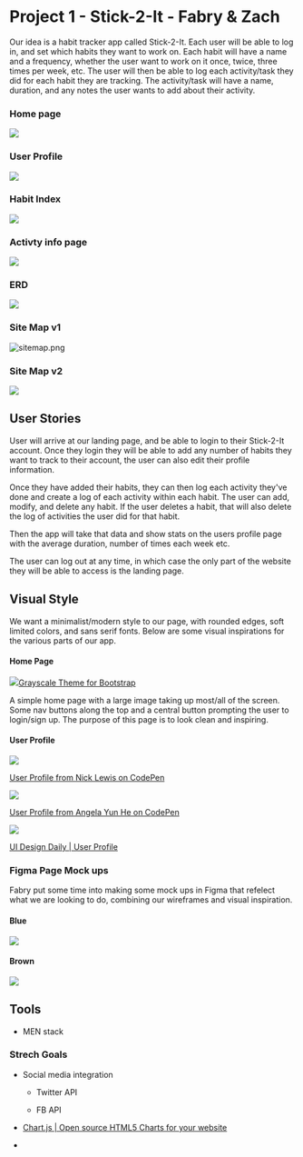 # Project 1 - Stick-2-It - Fabry & Zach

Our idea is a habit tracker app called Stick-2-It. Each user will be able to log in, and set which habits they want to work on. Each habit will have a name and a frequency, whether the user want to work on it once, twice, three times per week, etc. The user will then be able to log each activity/task they did for each habit they are tracking. The activity/task will have a name, duration, and any notes the user wants to add about their activity. 

### Home page

![](./images/home.png)

### User Profile

![](./images/profile.png)

### Habit Index

![](./images/habitIndex.png)

### Activty info page

![](./images/activityShow.png)

### ERD

![](./images/erd.png)

### Site Map v1

![sitemap.png](./images/sitemap.png)

### Site Map v2

![](./images/sitemap2.png)

## User Stories

User will arrive at our landing page, and be able to login to their Stick-2-It account. Once they login they will be able to add any number of habits they want to track to their account, the user can also edit their profile information. 

Once they have added their habits, they can then log each activity they've done and create a log of each activity within each habit. The user can add, modify, and delete any habit. If the user deletes a habit, that will also delete the log of activities the user did for that habit. 

Then the app will take that data and show stats on the users profile page with the average duration, number of times each week etc. 

The user can log out at any time, in which case the only part of the website they will be able to access is the landing page. 

## Visual Style

We want a minimalist/modern style to our page, with rounded edges, soft limited colors, and sans serif fonts. Below are some visual inspirations for the various parts of our app. 

#### Home Page

![](./images/insp4.png)[Grayscale Theme for Bootstrap](https://startbootstrap.com/previews/grayscale/)

A simple home page with a large image taking up most/all of the screen. Some nav buttons along the top and a central button prompting the user to login/sign up. The purpose of this page is to look clean and inspiring. 

#### User Profile

![](./images/insp1.png)

[User Profile from Nick Lewis on CodePen](https://codepen.io/nickylew/pen/QpaYLX)

![](./images/insp2.png)

[User Profile from Angela Yun He on CodePen](https://codepen.io/zephyo/pen/maregg)

![](./images/insp3.png)

[UI Design Daily | User Profile](https://uidesigndaily.com/posts/photoshop-user-profile-gallery-day-6)

### Figma Page Mock ups

Fabry put some time into making some mock ups in Figma that refelect what we are looking to do, combining our wireframes and visual inspiration.

#### Blue

![](./images/protoBlue.png)

#### Brown

![](./images/protoBrown.png)

## Tools

- MEN stack 

### Strech Goals

- Social media integration 
  
  - Twitter API 
  
  - FB API 

- [Chart.js | Open source HTML5 Charts for your website](https://www.chartjs.org/)

- 

